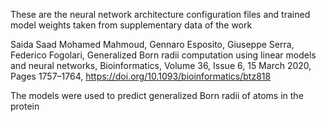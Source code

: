 These are the neural network architecture configuration files and trained model weights taken from supplementary data of the work

Saida Saad Mohamed Mahmoud, Gennaro Esposito, Giuseppe Serra, Federico Fogolari, Generalized Born radii computation using linear models and neural networks, Bioinformatics, Volume 36, Issue 6, 15 March 2020, Pages 1757–1764, https://doi.org/10.1093/bioinformatics/btz818

The models were used to predict generalized Born radii of atoms in the protein